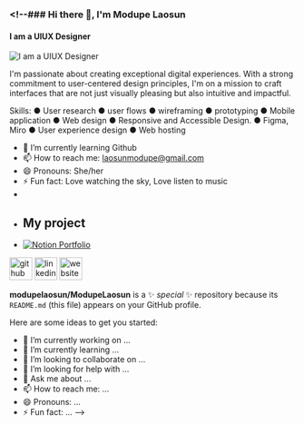 ### <!--### Hi there 👋, I'm Modupe Laosun
#### I am a UIUX Designer
![I am a UIUX Designer](https://media.licdn.com/dms/image/D4D16AQHHAZrt7LbjAg/profile-displaybackgroundimage-shrink_350_1400/0/1686839106648?e=1701907200&v=beta&t=ir-Cjai-2eb0x42qidjcUH76NTjy2faSoGA3qyFujOQ)

I'm passionate about creating exceptional digital experiences. With a strong commitment to user-centered design principles, I'm on a mission to craft interfaces that are not just visually pleasing but also intuitive and impactful.

Skills: ● User research ● user flows ● wireframing ● prototyping ● Mobile application ● Web design ● Responsive and Accessible Design. ● Figma, Miro ● User experience design ● Web hosting
- 🌱 I’m currently learning Github 
- 📫 How to reach me: laosunmodupe@gmail.com 
- 😄 Pronouns: She/her 
- ⚡ Fun fact: Love watching the sky, Love listen to music
- 
- ## My project
- [![Notion Portfolio](https://github.com/modupelaosun/Case-study-betaslide/blob/main/preview%20and%20landing%20picture%20betaslide.png?raw=true)](https://modupelaosun.notion.site/modupelaosun/Modupe-Laosun-Portfolio-5beadf9a2087422685b6e416c48e686f?p=0cc1d01299d44dddab6dfe467251885e&pm=c)

 

[<img src='https://cdn.jsdelivr.net/npm/simple-icons@3.0.1/icons/github.svg' alt='github' height='40'>](https://github.com/ModupeLaosun)  [<img src='https://cdn.jsdelivr.net/npm/simple-icons@3.0.1/icons/linkedin.svg' alt='linkedin' height='40'>](https://www.linkedin.com/in/https://www.linkedin.com/in/modupe-laosun/)  [<img src='https://cdn.jsdelivr.net/npm/simple-icons@3.0.1/icons/icloud.svg' alt='website' height='40'>](http://bit.ly/modupelaosunportfolio)  


**modupelaosun/ModupeLaosun** is a ✨ _special_ ✨ repository because its `README.md` (this file) appears on your GitHub profile.

Here are some ideas to get you started:

- 🔭 I’m currently working on ...
- 🌱 I’m currently learning ...
- 👯 I’m looking to collaborate on ...
- 🤔 I’m looking for help with ...
- 💬 Ask me about ...
- 📫 How to reach me: ...
- 😄 Pronouns: ...
- ⚡ Fun fact: ...
-->
